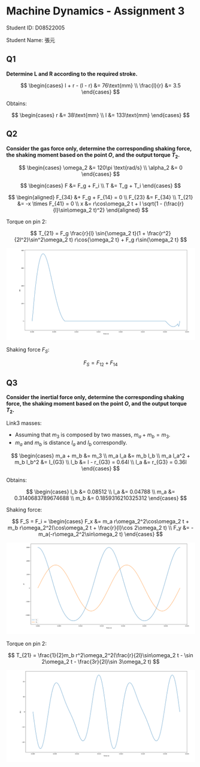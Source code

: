 # Machine Dynamics - Assignment 3

Student ID: D08522005

Student Name: 張元

## Q1

**Determine L and R according to the required stroke.**

$$
\begin{cases}
l + r - (l - r) &= 76\text{mm}
\\
\frac{l}{r} &= 3.5
\end{cases}
$$

Obtains:

$$
\begin{cases}
r &= 38\text{mm}
\\
l &= 133\text{mm}
\end{cases}
$$

## Q2

**Consider the gas force only, determine the corresponding shaking force, the shaking moment based on the
point $O$, and the output torque $T_2$.**

$$
\begin{cases}
\omega_2 &= 120\pi \text{rad/s}
\\
\alpha_2 &= 0
\end{cases}
$$

$$
\begin{cases}
F &= F_g + F_i
\\
T &= T_g + T_i
\end{cases}
$$

$$
\begin{aligned}
F_{34} &+ F_g + F_{14} = 0
\\
F_{23} &= F_{34}
\\
T_{21} &= -x \times F_{41} = 0
\\
x &= r\cos\omega_2 t + l \sqrt{1 - (\frac{r}{l}\sin\omega_2 t)^2}
\end{aligned}
$$

Torque on pin 2:

$$
T_{21} = F_g \frac{r}{l} \sin{\omega_2 t}(1 + \frac{r^2}{2l^2}\sin^2\omega_2 t) r\cos{\omega_2 t} + F_g r\sin{\omega_2 t}
$$

![](img/tg21.png)

Shaking force $F_S$:

$$
F_S = F_{12} + F_{14}
$$

## Q3

**Consider the inertial force only, determine the corresponding shaking force, the shaking moment based on
the point $O$, and the output torque $T_2$.**

Link3 masses:

+ Assuming that $m_3$ is composed by two masses, $m_a + m_b = m_3$.
+ $m_a$ and $m_b$ is distance $l_a$ and $l_b$ correspondly.

$$
\begin{cases}
m_a + m_b &= m_3
\\
m_a l_a &= m_b l_b
\\
m_a l_a^2 + m_b l_b^2 &= I_{G3}
\\
l_b &= l - r_{G3} = 0.64l
\\
l_a &= r_{G3} = 0.36l
\end{cases}
$$

Obtains:

$$
\begin{cases}
l_b &= 0.08512
\\
l_a &= 0.04788
\\
m_a &= 0.3140683789674688
\\
m_b &= 0.1859316210325312
\end{cases}
$$

Shaking force:

$$
F_S = F_i = \begin{cases}
F_x &= m_a r\omega_2^2\cos\omega_2 t + m_b r\omega_2^2(\cos\omega_2 t + \frac{r}{l}\cos 2\omega_2 t)
\\
F_y &= -m_a(-r\omega_2^2\sin\omega_2 t)
\end{cases}
$$

![](img/fi.png)

Torque on pin 2:

$$
T_{21} = \frac{1}{2}m_b r^2\omega_2^2(\frac{r}{2l}\sin\omega_2 t - \sin 2\omega_2 t - \frac{3r}{2l}\sin 3\omega_2 t)
$$

![](img/ti21.png)
